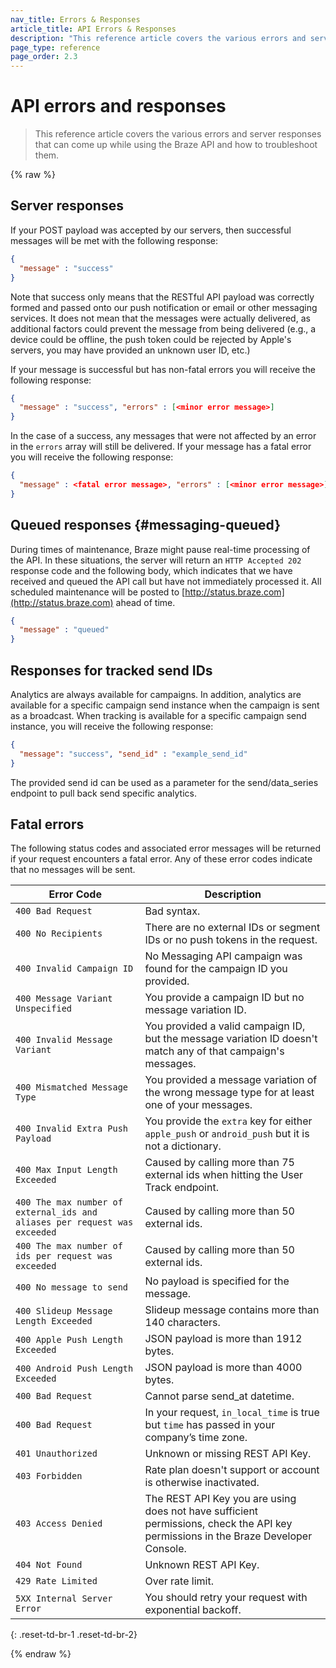 ```yaml
---
nav_title: Errors & Responses
article_title: API Errors & Responses
description: "This reference article covers the various errors and server responses that can come up while using the Braze API and how to troubleshoot them."
page_type: reference
page_order: 2.3
---
```


# API errors and responses

> This reference article covers the various errors and server responses that can come up while using the Braze API and how to troubleshoot them.

{% raw %}

## Server responses

If your POST payload was accepted by our servers, then successful messages will be met with the following response:

```json
{
  "message" : "success"
}
```

Note that success only means that the RESTful API payload was correctly formed and passed onto our push notification or email or other messaging services. It does not mean that the messages were actually delivered, as additional factors could prevent the message from being delivered (e.g., a device could be offline, the push token could be rejected by Apple's servers, you may have provided an unknown user ID, etc.)

If your message is successful but has non-fatal errors you will receive the following response:

```json
{
  "message" : "success", "errors" : [<minor error message>]
}
```

In the case of a success, any messages that were not affected by an error in the `errors` array will still be delivered. If your message has a fatal error you will receive the following response:

```json
{
  "message" : <fatal error message>, "errors" : [<minor error message>]
}
```

## Queued responses {#messaging-queued}

During times of maintenance, Braze might pause real-time processing of the API. In these situations, the server will return an `HTTP Accepted 202` response code and the following body, which indicates that we have received and queued the API call but have not immediately processed it. All scheduled maintenance will be posted to [http://status.braze.com](http://status.braze.com) ahead of time.

```json
{
  "message" : "queued"
}
```

## Responses for tracked send IDs

Analytics are always available for campaigns. In addition, analytics are available for a specific campaign send instance when the campaign is sent as a broadcast. When tracking is available for a specific campaign send instance, you will receive the following response:

```json
{
  "message": "success", "send_id" : "example_send_id"
}
```

The provided send id can be used as a parameter for the send/data_series endpoint to pull back send specific analytics.

## Fatal errors

The following status codes and associated error messages will be returned if your request encounters a fatal error. Any of these error codes indicate that no messages will be sent.

| Error Code                                                                | Description                                                                                                                        |
| ------------------------------------------------------------------------- | ---------------------------------------------------------------------------------------------------------------------------------- |
| `400 Bad Request`                                                         | Bad syntax.                                                                                                                        |
| `400 No Recipients`                                                       | There are no external IDs or segment IDs or no push tokens in the request.                                                         |
| `400 Invalid Campaign ID`                                                 | No Messaging API campaign was found for the campaign ID you provided.                                                              |
| `400 Message Variant Unspecified`                                         | You provide a campaign ID but no message variation ID.                                                                             |
| `400 Invalid Message Variant`                                             | You provided a valid campaign ID, but the message variation ID doesn't match any of that campaign's messages.                      |
| `400 Mismatched Message Type`                                             | You provided a message variation of the wrong message type for at least one of your messages.                                      |
| `400 Invalid Extra Push Payload`                                          | You provide the `extra` key for either `apple_push` or `android_push` but it is not a dictionary.                                  |
| `400 Max Input Length Exceeded`                                           | Caused by calling more than 75 external ids when hitting the User Track endpoint.                                                  |
| `400 The max number of external_ids and aliases per request was exceeded` | Caused by calling more than 50 external ids.                                                                                       |
| `400 The max number of ids per request was exceeded`                      | Caused by calling more than 50 external ids.                                                                                       |
| `400 No message to send`                                                  | No payload is specified for the message.                                                                                           |
| `400 Slideup Message Length Exceeded`                                     | Slideup message contains more than 140 characters.                                                                                 |
| `400 Apple Push Length Exceeded`                                          | JSON payload is more than 1912 bytes.                                                                                              |
| `400 Android Push Length Exceeded`                                        | JSON payload is more than 4000 bytes.                                                                                              |
| `400 Bad Request`                                                         | Cannot parse send_at datetime.                                                                                                     |
| `400 Bad Request`                                                         | In your request, `in_local_time` is true but `time` has passed in your company’s time zone.                                        |
| `401 Unauthorized`                                                        | Unknown or missing REST API Key.                                                                                                   |
| `403 Forbidden`                                                           | Rate plan doesn't support or account is otherwise inactivated.                                                                     |
| `403 Access Denied`                                                       | The REST API Key you are using does not have sufficient permissions, check the API key permissions in the Braze Developer Console. |
| `404 Not Found`                                                           | Unknown REST API Key.                                                                                                              |
| `429 Rate Limited`                                                        | Over rate limit.                                                                                                                   |
| `5XX Internal Server Error`                                               | You should retry your request with exponential backoff.                                                                            |
{: .reset-td-br-1 .reset-td-br-2}

{% endraw %}
